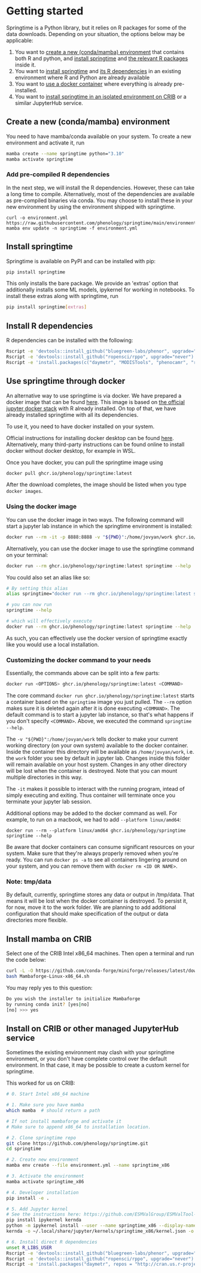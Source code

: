 # Getting started

Springtime is a Python library, but it relies on R packages for some of the data
downloads. Depending on your situation, the options below may be applicable:

1. You want to [create a new (conda/mamba)
   environment](#create-a-new-condamamba-environment) that contains both R and
   python, and [install springtime](#install-springtime) and [the relevant R
   packages](#install-r-dependencies) inside it.
2. You want to [install springtime](#install-springtime) and [its R
   dependencies](#install-r-dependencies) in an existing environment where R and
   Python are already available
3. You want to [use a docker container](#use-springtime-through-docker) where
   everything is already pre-installed.
4. You want to [install springtime in an isolated environment on
   CRIB](#install-on-crib-or-other-managed-jupyterhub-service) or a similar
   JupyterHub service.

## Create a new (conda/mamba) environment

You need to have mamba/conda available on your system. To create a new environment
and activate it, run

```bash
mamba create --name springtime python="3.10"
mamba activate springtime
```

### Add pre-compiled R dependencies

In the next step, we will install the R dependencies. However, these can take a long time to compile. Alternatively, most of the dependencies are available as pre-compiled binaries via conda. You may choose to install these in your new environment by using the environment shipped with springtime.

```shell
curl -o environment.yml https://raw.githubusercontent.com/phenology/springtime/main/environment.yml
mamba env update -n springtime -f environment.yml
```

## Install springtime

Springtime is available on PyPI and can be installed with pip:

```bash
pip install springtime
```

This only installs the bare package. We provide an 'extras' option that additionally installs some ML models, ipykernel for working in notebooks. To install these extras along with springtime, run

```bash
pip install springtime[extras]
```

## Install R dependencies

R dependencies can be installed with the following:

```bash
Rscript -e 'devtools::install_github("bluegreen-labs/phenor", upgrade="never")'
Rscript -e 'devtools::install_github("ropensci/rppo", upgrade="never")'
Rscript -e 'install.packages(c("daymetr", "MODISTools", "phenocamr", "rnpn"), repos = "http://cran.us.r-project.org")'
```

## Use springtime through docker

An alternative way to use springtime is via docker. We have prepared a docker
image that can be found
[here](https://github.com/phenology/springtime/pkgs/container/springtime). This
image is based on [the official jupyter docker
stack](https://jupyter-docker-stacks.readthedocs.io/en/latest/using/selecting.html#jupyter-r-notebook)
with R already installed. On top of that, we have already installed springtime
with all its dependencies.

To use it, you need to have docker installed on your system.

Official instructions for installing docker desktop can be found
[here](https://docs.docker.com/engine/install/). Alternatively, many third-party
instructions can be found online to install docker without docker
desktop, for example in WSL.

Once you have docker, you can pull the springtime image using

```bash
docker pull ghcr.io/phenology/springtime:latest
```

After the download completes, the image should be listed when you type `docker images`.

### Using the docker image

You can use the docker image in two ways. The following command will start a
jupyter lab instance in which the springtime environment is installed:

```bash
docker run --rm -it -p 8888:8888 -v "${PWD}":/home/jovyan/work ghcr.io/phenology/springtime:latest
```

Alternatively, you can use the docker image to use the springtime command on
your terminal:

```bash
docker run --rm ghcr.io/phenology/springtime:latest springtime --help
```

You could also set an alias like so:

```bash
# By setting this alias
alias springtime="docker run --rm ghcr.io/phenology/springtime:latest springtime"

# you can now run
springtime --help

# which will effectively execute
docker run --rm ghcr.io/phenology/springtime:latest springtime --help
```

As such, you can effectively use the docker version of springtime exactly like
you would use a local installation.

### Customizing the docker command to your needs

Essentially, the commands above can be split into a few parts:

```bash
docker run <OPTIONS> ghcr.io/phenology/springtime:latest <COMMAND>
```

The core command `docker run ghcr.io/phenology/springtime:latest` starts a container based on the
`springtime` image you just pulled. The `--rm` option makes sure it is deleted
again after it is done executing `<COMMAND>`. The default command is to start a
jupyter lab instance, so that's what happens if you don't specify `<COMMAND>`.
Above, we executed the command `springtime --help`.

The `-v "${PWD}":/home/jovyan/work` tells docker to make your current working
directory (on your own system) available to the docker container. Inside the
container this directory will be available as `/home/jovyan/work`, i.e. the
`work` folder you see by default in jupyter lab. Changes inside this folder will
remain available on your host system. Changes in any other directory will be
lost when the container is destroyed. Note that you can mount multiple
directories in this way.

The `-it` makes it possible to interact with the running program, intead of
simply executing and exiting. Thus container will terminate once you terminate
your jupyter lab session.

Additional options may be added to the docker command as well. For example, to
run on a macbook, we had to add `--platform linux/amd64`:

```
docker run --rm --platform linux/amd64 ghcr.io/phenology/springtime springtime --help
```

Be aware that docker containers can consume significant resources on your
system. Make sure that they're always properly removed when you're ready. You
can run `docker ps -a` to see all containers lingering around on your system,
and you can remove them with `docker rm <ID OR NAME>`.

### Note: tmp/data

By default, currently, springtime stores any data or output in /tmp/data. That
means it will be lost when the docker container is destroyed. To persist it, for
now, move it to the work folder. We are planning to add additional configuration
that should make specification of the output or data directories more flexible.

## Install mamba on CRIB

Select one of the CRIB Intel x86_64 machines. Then open a terminal and run the code below:

```bash
curl -L -O https://github.com/conda-forge/miniforge/releases/latest/download/Mambaforge-Linux-x86_64.sh
bash Mambaforge-Linux-x86_64.sh
```
You may reply yes to this question:

```bash
Do you wish the installer to initialize Mambaforge
by running conda init? [yes|no]
[no] >>> yes
```

## Install on CRIB or other managed JupyterHub service

Sometimes the existing environment may clash with your springtime environment,
or you don't have complete control over the default environment. In that case,
it may be possible to create a custom kernel for springtime.

This worked for us on CRIB:

```bash
# 0. Start Intel x86_64 machine

# 1. Make sure you have mamba
which mamba  # should return a path

# If not install mambaforge and activate it
# Make sure to append x86_64 to installation location.

# 2. Clone springtime repo
git clone https://github.com/phenology/springtime.git
cd springtime

# 2. Create new environment
mamba env create --file environment.yml --name springtime_x86

# 3. Activate the environment
mamba activate springtime_x86

# 4. Developer installation
pip install -e .

# 5. Add Jupyter kernel
# See the instructions here: https://github.com/ESMValGroup/ESMValTool-JupyterLab#using-a-custom-kernel-script
pip install ipykernel kernda
python -m ipykernel install --user --name springtime_x86 --display-name="Springtime x86" --env R_LIBS_USER $CONDA_PREFIX/lib/R/library
kernda -o ~/.local/share/jupyter/kernels/springtime_x86/kernel.json -o

# 6. Install direct R dependencies
unset R_LIBS_USER
Rscript -e 'devtools::install_github("bluegreen-labs/phenor", upgrade="never")'
Rscript -e 'devtools::install_github("ropensci/rppo", upgrade="never")'
Rscript -e 'install.packages("daymetr", repos = "http://cran.us.r-project.org")'
```
